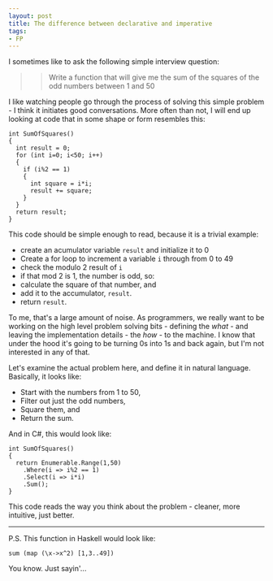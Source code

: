 ```yaml
---
layout: post
title: The difference between declarative and imperative
tags:
- FP
---
```



I sometimes like to ask the following simple interview question:

>> Write a function that will give me the sum of the squares of the odd numbers between 1 and 50

I like watching people go through the process of solving this simple problem - I think it initiates good conversations. More often than not, I will end up looking at code that in some shape or form resembles this:


    int SumOfSquares()
    {
      int result = 0;
      for (int i=0; i<50; i++)
      {
        if (i%2 == 1)
        {
          int square = i*i;
          result += square;
        }
      }
      return result;
    }
    
This code should be simple enough to read, because it is a trivial example:

- create an acumulator variable `result` and initialize it to 0
- Create a for loop to increment a variable `i` through from 0 to 49
- check the modulo 2 result of `i`
- if that mod 2 is 1, the number is odd, so:
- calculate the square of that number, and
- add it to the accumulator, `result`.
- return `result`.

To me, that's a large amount of noise. As programmers, we really want to be working on the high level problem solving bits - defining the *what* - and leaving the implementation details - the *how* - to the machine. I know that under the hood it's going to be turning 0s into 1s and back again, but I'm not interested in any of that. 

Let's examine the actual problem here, and define it in natural language. Basically, it looks like:

- Start with the numbers from 1 to 50,
- Filter out just the odd numbers,
- Square them, and
- Return the sum.

And in C#, this would look like:

    int SumOfSquares()
    {
      return Enumerable.Range(1,50)
        .Where(i => i%2 == 1)
        .Select(i => i*i)
        .Sum();
    }


This code reads the way you think about the problem - cleaner, more intuitive, just better.


---

P.S. This function in Haskell would look like:

    sum (map (\x->x^2) [1,3..49])


You know. Just sayin'...



